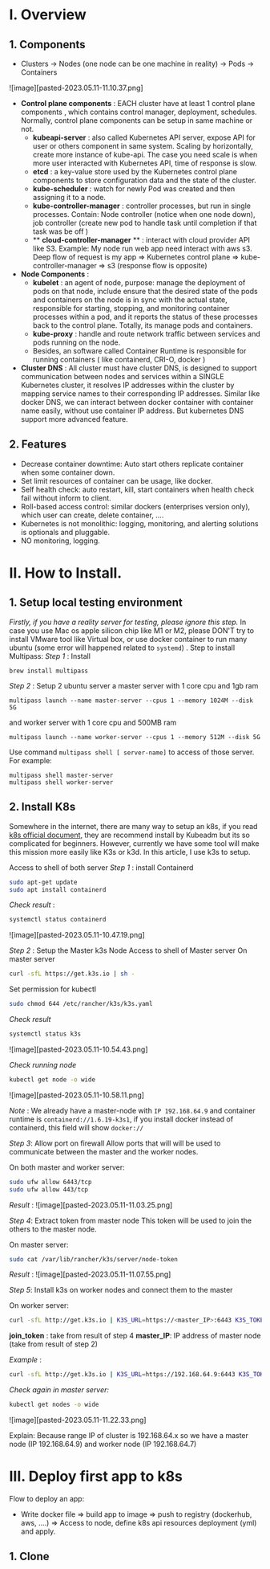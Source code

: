 # I. Overview

## 1. Components
- Clusters -> Nodes (one node can be one machine in reality) -> Pods -> Containers

![image][pasted-2023.05.11-11.10.37.png]

-  **Control plane components** : EACH cluster have at least 1 control plane components , which contains control manager, deployment, schedules. Normally, control plane components can be setup in same machine or not.
    -  **kubeapi-server** : also called Kubernetes API server, expose API for user or others component in same system. Scaling by horizontally, create more instance of kube-api. The case you need scale is when more user interacted with Kubernetes API, time of response is slow.
    -  **etcd** : a key-value store used by the Kubernetes control plane components to store configuration data and the state of the cluster.
    -  **kube-scheduler** : watch for newly Pod was created and then assigning it to a node.
    -  **kube-controller-manager** : controller processes, but run in single processes. Contain: Node controller (notice when one node down), job controller (create new pod to handle task until completion if that task was be off ) 
    -  ** **cloud-controller-manager** ** : interact with cloud provider API like S3. Example: My node run web app need interact with aws s3. Deep flow of request is my app => Kubernetes control plane => kube-controller-manager => s3 (response flow is opposite)
-  **Node Components** : 
    -  **kubelet** : an agent of node, purpose: manage the deployment of pods on that node, include ensure that the desired state of the pods and containers on the node is in sync with the actual state, responsible for starting, stopping, and monitoring container processes within a pod, and it reports the status of these processes back to the control plane. Totally, its manage pods and containers.
    -  **kube-proxy** : handle and route network traffic between services and pods running on the node.
    - Besides, an software called Container Runtime is responsible for running containers ( like containerd, CRI-O, docker )
-  **Cluster DNS** : All cluster must have cluster DNS, is designed to support communication between nodes and services within a SINGLE Kubernetes cluster, it resolves IP addresses within the cluster by mapping service names to their corresponding IP addresses. Similar like docker DNS, we can interact between docker container with container name easily, without use container IP address. But kubernetes DNS support more advanced feature.

## 2. Features
- Decrease container downtime: Auto start others replicate container when some container down. 
- Set limit resources of container can be usage, like docker.
- Self health check: auto restart, kill, start containers when health check fail without inform to client.
- Roll-based access control: similar dockers (enterprises version only), which user can create, delete container, ….  
- Kubernetes is not monolithic: logging, monitoring, and alerting solutions is optionals and pluggable.
- NO monitoring, logging.

# II. How to Install.

## 1. Setup local testing environment 
 *Firstly, if you have a reality server for testing, please ignore this step.* 
In case you use Mac os apple silicon chip like M1 or M2, please DON'T try to install VMware tool like Virtual box, or use docker container to run many ubuntu (some error will happened related to `systemd`) . 
Step to install Multipass: 
 *Step 1* : Install

``` shell
brew install multipass
```

 *Step 2* : Setup 2 ubuntu server 
a master server with 1 core cpu and 1gb ram

``` shell
multipass launch --name master-server --cpus 1 --memory 1024M --disk 5G
```

and worker server with  1 core cpu and 500MB ram

``` shell
multipass launch --name worker-server --cpus 1 --memory 512M --disk 5G
```

Use command `multipass shell [ server-name]` to access of those server.
For example: 

``` shell
multipass shell master-server 
multipass shell worker-server 
```


## 2. Install K8s
Somewhere in the internet, there are many way to setup an k8s, if you read [k8s official document](https://kubernetes.io/docs/tasks/tools/), they are recommend install by Kubeadm but its so complicated for beginners. However, currently we have some tool will make this mission more easily like K3s or k3d. In this article, I use k3s to setup. 

Access to shell of both server
 *Step 1* : install Containerd

``` bash
sudo apt-get update
sudo apt install containerd
```

 *Check result* : 

``` bash
systemctl status containerd
```
![image][pasted-2023.05.11-10.47.19.png]

 *Step 2* : Setup the Master k3s Node
Access to shell of Master server
On master server 

``` bash 
curl -sfL https://get.k3s.io | sh -
```

Set permission for kubectl 

``` bash
sudo chmod 644 /etc/rancher/k3s/k3s.yaml
```

 *Check result* 

``` bash
systemctl status k3s
```
![image][pasted-2023.05.11-10.54.43.png]

 *Check running node* 

``` bash
kubectl get node -o wide
```
![image][pasted-2023.05.11-10.58.11.png]

 *Note* : We already have a master-node with `IP 192.168.64.9` and container runtime is `containerd://1.6.19-k3s1`, if you install docker instead of containerd, this field will show `docker://`

*Step 3*: Allow port on firewall
Allow ports that will will be used to communicate between the master and the worker nodes.

On both master and worker server:

``` bash
sudo ufw allow 6443/tcp
sudo ufw allow 443/tcp
```

 *Result* :
![image][pasted-2023.05.11-11.03.25.png]


*Step 4*: Extract token from master node
This token will be used to join the others to the master node.

On master server:

``` bash
sudo cat /var/lib/rancher/k3s/server/node-token
```

 *Result* : 
![image][pasted-2023.05.11-11.07.55.png]

*Step 5*: Install k3s on worker nodes and connect them to the master

On worker server:

``` bash 
curl -sfL http://get.k3s.io | K3S_URL=https://<master_IP>:6443 K3S_TOKEN=<join_token> sh -s
```

 **join_token** : take from result of step 4
 **master_IP**: IP address of master node (take from result of step 2)

 *Example* :

``` bash
curl -sfL http://get.k3s.io | K3S_URL=https://192.168.64.9:6443 K3S_TOKEN=K10e95973bef83ad436c24dd649ff5137b89a44049283d9906e9625ff6819083314::server:a55d94ad789f735eec72f5ebce359abd sh -s
```

*Check again in master server:* 

``` bash
kubectl get nodes -o wide
```
![image][pasted-2023.05.11-11.22.33.png]

Explain: Because range IP of cluster is 192.168.64.x so we have a master node (IP 192.168.64.9) and worker node (IP 192.168.64.7) 


# III. Deploy first app to k8s

Flow to deploy an app:
- Write docker file => build app to image => push to registry (dockerhub, aws, ….) => Access to node, define k8s api resources deployment (yml) and apply.

## 1. Clone 

